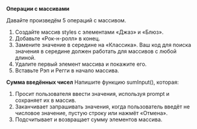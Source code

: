 **Операции с массивами**

Давайте произведём 5 операций с массивом.
1. Создайте массив styles с элементами «Джаз» и «Блюз».
2. Добавьте «Рок-н-ролл» в конец.
3. Замените значение в середине на «Классика». Ваш код для поиска значения в середине должен работать для массивов с любой длиной.
4. Удалите первый элемент массива и покажите его.
5. Вставьте Рэп и Регги в начало массива.



**Сумма введённых чисел**
Напишите функцию sumInput(), которая:

1. Просит пользователя ввести значения, используя prompt и сохраняет их в массив.
2. Заканчивает запрашивать значения, когда пользователь введёт не числовое значение, пустую строку или нажмёт «Отмена».
3. Подсчитывает и возвращает сумму элементов массива.
